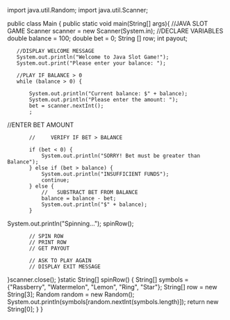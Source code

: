 import java.util.Random;
import java.util.Scanner;

public class Main {
   public static void main(String[] args){
       //JAVA SLOT GAME
Scanner scanner = new Scanner(System.in);
        //DECLARE VARIABLES
      double balance = 100;
      double bet = 0;
      String [] row;
      int payout;


       //DISPLAY WELCOME MESSAGE
       System.out.println("Welcome to Java Slot Game!");
       System.out.print("Please enter your balance: ");

       //PLAY IF BALANCE > 0
       while (balance > 0) {

           System.out.println("Current balance: $" + balance);
           System.out.println("Please enter the amount: ");
           bet = scanner.nextInt();
           ;
 //ENTER BET AMOUNT

           //     VERIFY IF BET > BALANCE

           if (bet < 0) {
               System.out.println("SORRY! Bet must be greater than Balance");
           } else if (bet > balance) {
               System.out.println("INSUFFICIENT FUNDS");
               continue;
           } else {
               //   SUBSTRACT BET FROM BALANCE
               balance = balance - bet;
               System.out.println("$" + balance);
           }
 System.out.println("Spinning...");
           spinRow();


           // SPIN ROW
           // PRINT ROW
           // GET PAYOUT

           // ASK TO PLAY AGAIN
           // DISPLAY EXIT MESSAGE
  }scanner.close();
   }static String[] spinRow() {
        String[] symbols = {"Rassberry", "Watermelon", "Lemon", "Ring", "Star"};
        String[] row = new String[3];
        Random random = new Random();
        System.out.println(symbols[random.nextInt(symbols.length)]);
  return new String[0];
    }
}

